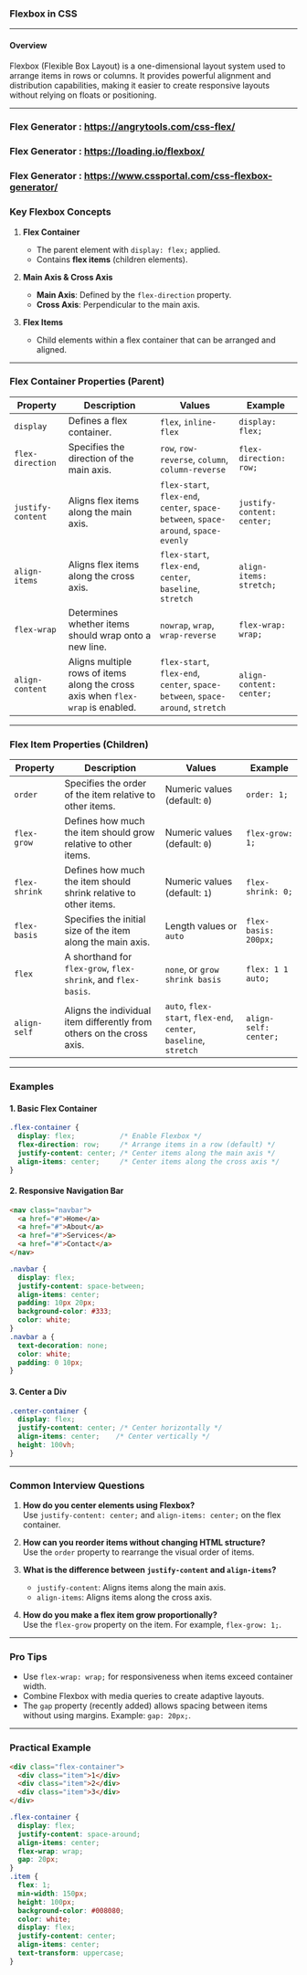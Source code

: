 ### **Flexbox in CSS**

---

#### **Overview**

Flexbox (Flexible Box Layout) is a one-dimensional layout system used to arrange items in rows or columns. It provides powerful alignment and distribution capabilities, making it easier to create responsive layouts without relying on floats or positioning.

---
### Flex Generator : https://angrytools.com/css-flex/

### Flex Generator : https://loading.io/flexbox/

### Flex Generator : https://www.cssportal.com/css-flexbox-generator/

### **Key Flexbox Concepts**

1. **Flex Container**  
   - The parent element with `display: flex;` applied.  
   - Contains **flex items** (children elements).  

2. **Main Axis & Cross Axis**  
   - **Main Axis**: Defined by the `flex-direction` property.  
   - **Cross Axis**: Perpendicular to the main axis.  

3. **Flex Items**  
   - Child elements within a flex container that can be arranged and aligned.  

---

### **Flex Container Properties (Parent)**

| **Property**           | **Description**                                                                 | **Values**                           | **Example**               |
|-------------------------|---------------------------------------------------------------------------------|--------------------------------------|---------------------------|
| `display`              | Defines a flex container.                                                       | `flex`, `inline-flex`                | `display: flex;`          |
| `flex-direction`       | Specifies the direction of the main axis.                                       | `row`, `row-reverse`, `column`, `column-reverse` | `flex-direction: row;`  |
| `justify-content`      | Aligns flex items along the main axis.                                          | `flex-start`, `flex-end`, `center`, `space-between`, `space-around`, `space-evenly` | `justify-content: center;` |
| `align-items`          | Aligns flex items along the cross axis.                                         | `flex-start`, `flex-end`, `center`, `baseline`, `stretch` | `align-items: stretch;` |
| `flex-wrap`            | Determines whether items should wrap onto a new line.                          | `nowrap`, `wrap`, `wrap-reverse`     | `flex-wrap: wrap;`        |
| `align-content`        | Aligns multiple rows of items along the cross axis when `flex-wrap` is enabled. | `flex-start`, `flex-end`, `center`, `space-between`, `space-around`, `stretch` | `align-content: center;` |

---

### **Flex Item Properties (Children)**

| **Property**    | **Description**                                                            | **Values**                      | **Example**                 |
|------------------|----------------------------------------------------------------------------|---------------------------------|-----------------------------|
| `order`         | Specifies the order of the item relative to other items.                  | Numeric values (default: `0`)   | `order: 1;`                |
| `flex-grow`     | Defines how much the item should grow relative to other items.            | Numeric values (default: `0`)   | `flex-grow: 1;`            |
| `flex-shrink`   | Defines how much the item should shrink relative to other items.          | Numeric values (default: `1`)   | `flex-shrink: 0;`          |
| `flex-basis`    | Specifies the initial size of the item along the main axis.               | Length values or `auto`         | `flex-basis: 200px;`       |
| `flex`          | A shorthand for `flex-grow`, `flex-shrink`, and `flex-basis`.             | `none`, or `grow shrink basis`  | `flex: 1 1 auto;`          |
| `align-self`    | Aligns the individual item differently from others on the cross axis.     | `auto`, `flex-start`, `flex-end`, `center`, `baseline`, `stretch` | `align-self: center;` |

---

### **Examples**

#### 1. **Basic Flex Container**

```css
.flex-container {
  display: flex;           /* Enable Flexbox */
  flex-direction: row;     /* Arrange items in a row (default) */
  justify-content: center; /* Center items along the main axis */
  align-items: center;     /* Center items along the cross axis */
}
```

#### 2. **Responsive Navigation Bar**

```html
<nav class="navbar">
  <a href="#">Home</a>
  <a href="#">About</a>
  <a href="#">Services</a>
  <a href="#">Contact</a>
</nav>
```

```css
.navbar {
  display: flex;
  justify-content: space-between;
  align-items: center;
  padding: 10px 20px;
  background-color: #333;
  color: white;
}
.navbar a {
  text-decoration: none;
  color: white;
  padding: 0 10px;
}
```

#### 3. **Center a Div**

```css
.center-container {
  display: flex;
  justify-content: center; /* Center horizontally */
  align-items: center;    /* Center vertically */
  height: 100vh;
}
```

---

### **Common Interview Questions**

1. **How do you center elements using Flexbox?**  
   Use `justify-content: center;` and `align-items: center;` on the flex container.

2. **How can you reorder items without changing HTML structure?**  
   Use the `order` property to rearrange the visual order of items.

3. **What is the difference between `justify-content` and `align-items`?**  
   - `justify-content`: Aligns items along the main axis.  
   - `align-items`: Aligns items along the cross axis.

4. **How do you make a flex item grow proportionally?**  
   Use the `flex-grow` property on the item. For example, `flex-grow: 1;`.

---

### **Pro Tips**

- Use `flex-wrap: wrap;` for responsiveness when items exceed container width.  
- Combine Flexbox with media queries to create adaptive layouts.  
- The `gap` property (recently added) allows spacing between items without using margins. Example: `gap: 20px;`.

---

### **Practical Example**

```html
<div class="flex-container">
  <div class="item">1</div>
  <div class="item">2</div>
  <div class="item">3</div>
</div>
```

```css
.flex-container {
  display: flex;
  justify-content: space-around;
  align-items: center;
  flex-wrap: wrap;
  gap: 20px;
}
.item {
  flex: 1;
  min-width: 150px;
  height: 100px;
  background-color: #008080;
  color: white;
  display: flex;
  justify-content: center;
  align-items: center;
  text-transform: uppercase;
}
``` 
